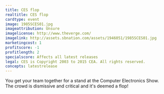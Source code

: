 ```yaml
---
title: CES flop
realtitle: CES flop
cardtype: event
image: 1985SCES01.jpg
imageattribution: Unsure
imagelicense: http://www.theverge.com/
imagelink: http://assets.sbnation.com/assets/1946051/1985SCES01.jpg
marketingcost: 1
profitscore: -1
profitlength: 2
specialscore: Affects all latest releases
legal: CES is Copyright 2003 to 2015 CEA. All rights reserved.
concepts: latestrelease
---
```


You get your team together for a stand at the Computer Electronics Show. The crowd is dismissive and critical and it's deemed a flop!
